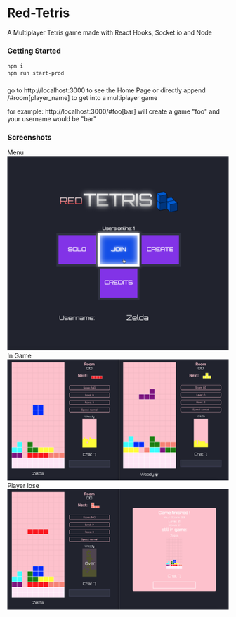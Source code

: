 # Red-Tetris
A Multiplayer Tetris game made with React Hooks, Socket.io and Node


### Getting Started

```
npm i
npm run start-prod
```

### 
go to http://localhost:3000 to see the Home Page
or directly append /#room[player_name]
to get into a multiplayer game

for example: http://localhost:3000/#foo[bar] will create a game "foo" and your username would be "bar"


### Screenshots

Menu
![Alt text](/src/client/public/img1.png?raw=true "Menu")
In Game
![Alt text](/src/client/public/img2.png?raw=true "In Game")
Player lose
![Alt text](/src/client/public/img3.png?raw=true "Player lose")


